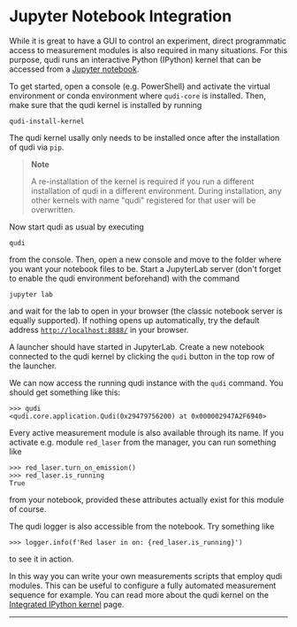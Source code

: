 
# Jupyter Notebook Integration

While it is great to have a GUI to control an experiment, direct programmatic access to measurement modules
is also required in many situations. For this purpose, qudi runs an interactive Python (IPython) kernel
that can be accessed from a [Jupyter notebook](https://jupyter.org/).

To get started, open a console (e.g. PowerShell) and activate the virtual environment or conda environment
where `qudi-core` is installed. Then, make sure that the qudi kernel is installed by running

  ```console
  qudi-install-kernel
  ```

The qudi kernel usally only needs to be installed once after the installation of qudi via `pip`.

> **Note**
> 
> A re-installation of the kernel is required if you run a different installation of qudi in
a different environment. During installation, any other kernels with name "qudi" registered for that user
> will be overwritten.

Now start qudi as usual by executing

  ```console
  qudi
  ```

from the console. Then, open a new console and move to the folder where you want your notebook files to be.
Start a JupyterLab server (don't forget to enable the qudi environment beforehand) with the command

  ```console
  jupyter lab
  ```

and wait for the lab to open in your browser (the classic notebook server is equally supported).
If nothing opens up automatically, try the default address [`http://localhost:8888/`](http://localhost:8888/)
in your browser.

A launcher should have started in JupyterLab. Create a new notebook connected to the qudi kernel
by clicking the `qudi` button in the top row of the launcher. 

We can now access the running qudi instance with the `qudi` command. You should get something like this:  

```
>>> qudi
<qudi.core.application.Qudi(0x29479756200) at 0x000002947A2F6940>
```

Every active measurement module is also available through its name. If you activate e.g. module
`red_laser` from the manager, you can run something like

```
>>> red_laser.turn_on_emission()
>>> red_laser.is_running
True
```

from your notebook, provided these attributes actually exist for this module of course.

The qudi logger is also accessible from the notebook. Try something like

```
>>> logger.info(f'Red laser in on: {red_laser.is_running}')
```

to see it in action.

In this way you can write your own measurements scripts that employ qudi modules. This can
be useful to configure a fully automated measurement sequence for example.
You can read more about the qudi kernel on the [Integrated IPython kernel](../404.md) page.

---
